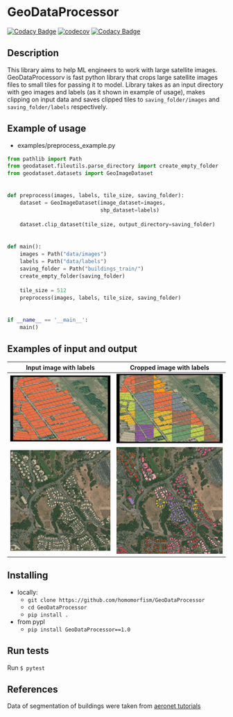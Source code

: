 # GeoDataProcessor

[![Codacy Badge](https://api.codacy.com/project/badge/Grade/bea79db8d4914974a3be98da5a9a20c7)](https://app.codacy.com/gh/homomorfism/GeoDataProcessor?utm_source=github.com&utm_medium=referral&utm_content=homomorfism/GeoDataProcessor&utm_campaign=Badge_Grade_Settings)
[![codecov](https://codecov.io/gh/homomorfism/GeoDataProcessor/branch/master/graph/badge.svg?token=467K7ARKP0)](https://codecov.io/gh/homomorfism/GeoDataProcessor)
[![Codacy Badge](https://app.codacy.com/project/badge/Grade/93cfc181835e46138ec1e0f6655ad972)](https://www.codacy.com/gh/homomorfism/GeoDataProcessor/dashboard?utm_source=github.com&amp;utm_medium=referral&amp;utm_content=homomorfism/GeoDataProcessor&amp;utm_campaign=Badge_Grade)

## Description

This library aims to help ML engineers to work with large satellite images. GeoDataProcessorv is fast python library
that crops large satellite images files to small tiles for passing it to model. Library takes as an input directory with
geo images and labels (as it shown in example of usage), makes clipping on input data and saves clipped tiles
to `saving_folder/images` and `saving_folder/labels` respectively.

## Example of usage

- examples/preprocess_example.py

```python 
from pathlib import Path
from geodataset.fileutils.parse_directory import create_empty_folder
from geodataset.datasets import GeoImageDataset


def preprocess(images, labels, tile_size, saving_folder):
    dataset = GeoImageDataset(image_dataset=images,
                              shp_dataset=labels)

    dataset.clip_dataset(tile_size, output_directory=saving_folder)


def main():
    images = Path("data/images")
    labels = Path("data/labels")
    saving_folder = Path("buildings_train/")
    create_empty_folder(saving_folder)

    tile_size = 512
    preprocess(images, labels, tile_size, saving_folder)


if __name__ == '__main__':
    main()

```

## Examples of input and output

Input image with labels            |  Cropped image with labels
:-------------------------:|:-------------------------:
| ![](images/input.png)  |  ![](images/output.png) |
| ![](images/input_buildings.png) | ![](images/output_buildings.png) |

## Installing

- locally:
  - ```git clone https://github.com/homomorfism/GeoDataProcessor```
  - ```cd GeoDataProcessor```
  - ```pip install .```
- from pypl
  - ```pip install GeoDataProcessor==1.0```

## Run tests

Run `$ pytest`

## References

Data of segmentation of buildings were taken
from [aeronet tutorials](https://github.com/aeronetlab/aeronet-tutorials/releases/download/0.0.1/buildings_segmentation.zip)
